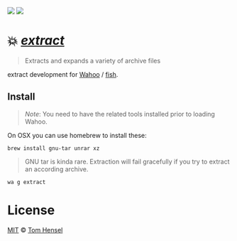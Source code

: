 [![](https://img.shields.io/badge/Wahoo-Package-00b0ff.svg?style=flat-square)][Wahoo]
![](https://img.shields.io/badge/License-MIT-707070.svg?style=flat-square)

# :collision: [_extract_](https://github.com/gretel/wa-extract)
> Extracts and expands a variety of archive files

extract development for [Wahoo][Wahoo] / [fish](fishshell.com).

## Install
> _Note_: You need to have the related tools installed prior to loading Wahoo.

On OSX you can use homebrew to install these:

```fish
brew install gnu-tar unrar xz
```

> GNU tar is kinda rare. Extraction will fail gracefully if you try to extract an according archive.

```fish
wa g extract
```

# License

[MIT](http://opensource.org/licenses/MIT) © [Tom Hensel][Author]

[Author]: https://github.com/gretel
[Wahoo]: https://github.com/bucaran/wahoo
